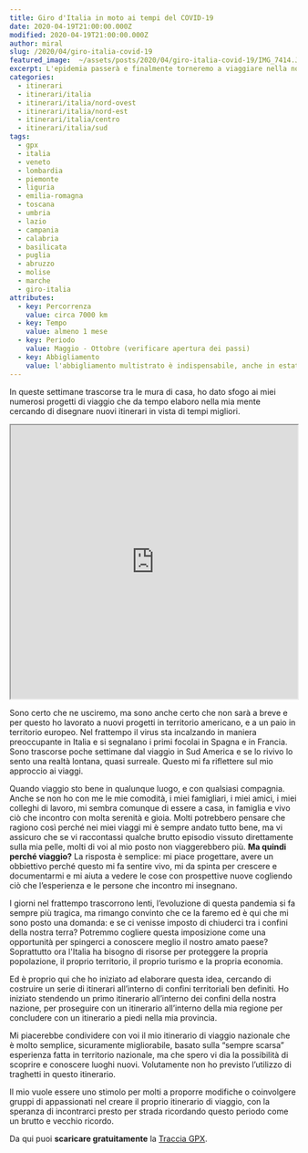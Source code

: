 ```yaml
---
title: Giro d'Italia in moto ai tempi del COVID-19
date: 2020-04-19T21:00:00.000Z
modified: 2020-04-19T21:00:00.000Z
author: miral
slug: /2020/04/giro-italia-covid-19
featured_image:  ~/assets/posts/2020/04/giro-italia-covid-19/IMG_7414.JPG
excerpt: L'epidemia passerà e finalmente torneremo a viaggiare nella nostra amata Italia
categories:
  - itinerari
  - itinerari/italia
  - itinerari/italia/nord-ovest
  - itinerari/italia/nord-est
  - itinerari/italia/centro
  - itinerari/italia/sud
tags:
  - gpx
  - italia
  - veneto
  - lombardia
  - piemonte
  - liguria
  - emilia-romagna
  - toscana
  - umbria
  - lazio
  - campania
  - calabria
  - basilicata
  - puglia
  - abruzzo
  - molise
  - marche
  - giro-italia
attributes:
  - key: Percorrenza
    value: circa 7000 km
  - key: Tempo
    value: almeno 1 mese
  - key: Periodo
    value: Maggio - Ottobre (verificare apertura dei passi)
  - key: Abbigliamento
    value: l'abbigliamento multistrato è indispensabile, anche in estate si incontrano tutti i climi
---
```


In queste settimane trascorse tra le mura di casa, ho dato sfogo ai miei numerosi progetti di viaggio che da tempo elaboro nella mia mente cercando di disegnare nuovi itinerari in vista di tempi migliori.

<iframe src="https://www.google.com/maps/d/u/2/embed?mid=1bZK0DjtEiVslDWQzUrklUV_OdTA7wspC" width="100%" height="480"></iframe>

Sono certo che ne usciremo, ma sono anche certo che non sarà a breve e per questo ho lavorato a nuovi progetti in territorio americano, e a un paio in territorio europeo. Nel frattempo il virus sta incalzando in maniera preoccupante in Italia e si segnalano i primi focolai in Spagna e in Francia. Sono trascorse poche settimane dal viaggio in Sud America e se lo rivivo lo sento una realtà lontana, quasi surreale. Questo mi fa riflettere sul mio approccio ai viaggi.

Quando viaggio sto bene in qualunque luogo, e con qualsiasi compagnia. Anche se non ho con me le mie comodità, i miei famigliari, i miei amici, i miei colleghi di lavoro, mi sembra comunque di essere a casa, in famiglia e vivo ciò che incontro con molta serenità e gioia. Molti potrebbero pensare che ragiono così perché nei miei viaggi mi è sempre andato tutto bene, ma vi assicuro che se vi raccontassi qualche brutto episodio vissuto direttamente sulla mia pelle, molti di voi al mio posto non viaggerebbero più. **Ma quindi perché viaggio?** La risposta è semplice: mi piace progettare, avere un obbiettivo perché questo mi fa sentire vivo, mi da spinta per crescere e documentarmi e mi aiuta a vedere le cose con prospettive nuove cogliendo ciò che l’esperienza e le persone che incontro mi insegnano.

I giorni nel frattempo trascorrono lenti, l’evoluzione di questa pandemia si fa sempre più tragica, ma rimango convinto che ce la faremo ed è qui che mi sono posto una domanda: e se ci venisse imposto di chiuderci tra i confini della nostra terra? Potremmo cogliere questa imposizione come una opportunità per spingerci a conoscere meglio il nostro amato paese? Soprattutto ora l'Italia ha bisogno di risorse per proteggere la propria popolazione, il proprio territorio, il proprio turismo e la propria economia.

Ed è proprio qui che ho iniziato ad elaborare questa idea, cercando di costruire un serie di itinerari all’interno di confini territoriali ben definiti. Ho iniziato stendendo un primo itinerario all’interno dei confini della nostra nazione, per proseguire con un itinerario all’interno della mia regione per concludere con un itinerario a piedi nella mia provincia.

Mi piacerebbe condividere con voi il mio itinerario di viaggio nazionale che è molto semplice, sicuramente migliorabile, basato sulla “sempre scarsa” esperienza fatta in territorio nazionale, ma che spero vi dia la possibilità di scoprire e conoscere luoghi nuovi. Volutamente non ho previsto l’utilizzo di traghetti in questo itinerario.

Il mio vuole essere uno stimolo per molti a proporre modifiche o coinvolgere gruppi di appassionati nel creare il proprio itinerario di viaggio, con la speranza di incontrarci presto per strada ricordando questo periodo come un brutto e vecchio ricordo.

Da qui puoi **scaricare gratuitamente** la [Traccia GPX](~/assets/posts/2020/04/giro-italia-covid-19/risorse/giro-italia-covid19.gpx).
